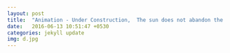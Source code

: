 ```yaml
---
layout: post
title:  "Animation - Under Construction,  The sun does not abandon the moon to darkness"
date:   2016-06-13 10:51:47 +0530
categories: jekyll update
img: d.jpg
---
```

